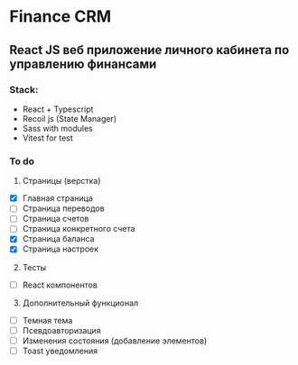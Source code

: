 # Finance CRM
## React JS веб приложение личного кабинета по управлению финансами
### Stack:
- React + Typescript
- Recoil js (State Manager)
- Sass with modules
- Vitest for test

### To do
1. Страницы (верстка)
- [x]  Главная страница
- [ ]  Страница переводов
- [ ]  Страница счетов
- [ ]  Страница конкретного счета
- [x]  Страница баланса
- [x]  Страница настроек
2. Тесты
- [ ] React компонентов
3. Дополнительный функционал
- [ ] Темная тема
- [ ] Псевдоавторизация
- [ ] Изменения состояния (добавление элементов)
- [ ] Toast уведомления
